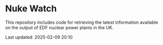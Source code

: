 # Nuke Watch

This repository includes code for retrieving the latest information available on the output of EDF nuclear power plants in the UK.

Last updated: 2025-02-09 20:10